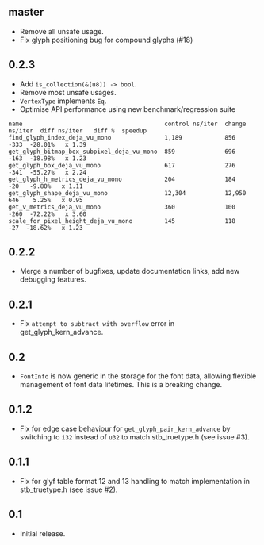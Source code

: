 ## master
* Remove all unsafe usage.
* Fix glyph positioning bug for compound glyphs (#18)

## 0.2.3
* Add `is_collection(&[u8]) -> bool`.
* Remove most unsafe usages.
* `VertexType` implements `Eq`.
* Optimise API performance using new benchmark/regression suite

```
name                                        control ns/iter  change ns/iter  diff ns/iter   diff %  speedup
find_glyph_index_deja_vu_mono               1,189            856                     -333  -28.01%   x 1.39
get_glyph_bitmap_box_subpixel_deja_vu_mono  859              696                     -163  -18.98%   x 1.23
get_glyph_box_deja_vu_mono                  617              276                     -341  -55.27%   x 2.24
get_glyph_h_metrics_deja_vu_mono            204              184                      -20   -9.80%   x 1.11
get_glyph_shape_deja_vu_mono                12,304           12,950                   646    5.25%   x 0.95
get_v_metrics_deja_vu_mono                  360              100                     -260  -72.22%   x 3.60
scale_for_pixel_height_deja_vu_mono         145              118                      -27  -18.62%   x 1.23
```

## 0.2.2
* Merge a number of bugfixes, update documentation links, add new debugging features.

## 0.2.1
* Fix `attempt to subtract with overflow` error in get_glyph_kern_advance.

## 0.2
* `FontInfo` is now generic in the storage for the font data, allowing flexible management of font data lifetimes. This is a breaking change.

## 0.1.2
* Fix for edge case behaviour for `get_glyph_pair_kern_advance` by switching to `i32` instead of `u32` to match stb_truetype.h (see issue #3).

## 0.1.1
* Fix for glyf table format 12 and 13 handling to match implementation in stb_truetype.h (see issue #2).

## 0.1
* Initial release.
